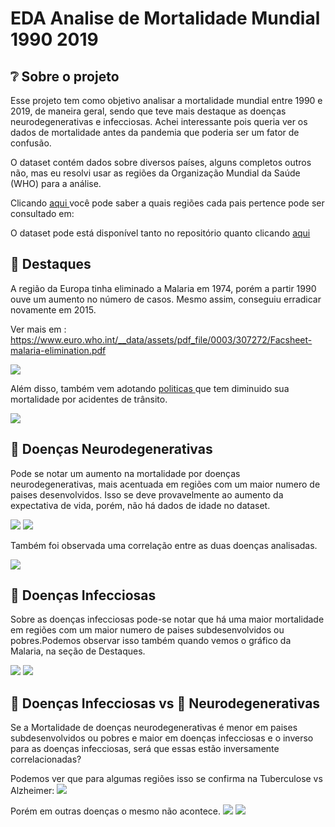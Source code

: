 # EDA Analise de Mortalidade Mundial 1990 2019 

## ❔ Sobre o projeto

Esse projeto tem como objetivo analisar a mortalidade mundial entre 1990 e 2019, de maneira geral, sendo que teve mais destaque as doenças neurodegenerativas
e infecciosas. Achei interessante pois queria ver os dados de mortalidade antes da pandemia que poderia ser um fator de confusão.

O dataset contém dados sobre diversos países, alguns completos outros não, mas eu resolvi usar as regiões da Organização Mundial da Saúde (WHO) para a análise.

Clicando <a href = "https://en.wikipedia.org/wiki/List_of_WHO_regions" > aqui </a> você pode saber a quais regiões cada pais pertence pode ser consultado em: 

O dataset pode está disponível tanto no repositório quanto clicando
<a href = "https://www.kaggle.com/datasets/madhurpant/world-deaths-and-causes-1990-2019"> aqui </a>

## 🎯 Destaques

A região da Europa tinha eliminado a Malaria em 1974, porém a partir 1990 ouve um aumento no número de casos. Mesmo assim, conseguiu erradicar novamente em 
2015.

Ver mais em : https://www.euro.who.int/__data/assets/pdf_file/0003/307272/Facsheet-malaria-elimination.pdf

<img src = "https://imgur.com/HdvXGF0.png">

Além disso, também vem adotando <a href = "https://www.thelancet.com/journals/lanpub/article/PIIS2468-2667(19)30074-X/fulltext">  politicas </a> que tem diminuido sua mortalidade por acidentes de trânsito.

<img src = "https://imgur.com/Ui60UkV.png">

## 🧠 Doenças Neurodegenerativas
Pode se notar um aumento na mortalidade por doenças neurodegenerativas, mais acentuada em regiões com um maior numero de paises desenvolvidos. Isso se deve provavelmente ao aumento da expectativa de vida, porém, não há dados de idade no dataset.

<img src = "https://imgur.com/wVCVgN4.png">

<img src = "https://imgur.com/HOgGTXa.png">

Também foi observada uma correlação entre as duas doenças analisadas.

<img src = "https://imgur.com/6tGlbAJ.png">

## 🦠 Doenças Infecciosas

Sobre as doenças infecciosas pode-se notar que há uma maior mortalidade em regiões com um maior numero de paises subdesenvolvidos ou pobres.Podemos observar isso também quando vemos o gráfico da Malaria, na seção de Destaques.

<img src ="https://imgur.com/lylhrnn.png">

<img src = "https://imgur.com/DY2fjXU.png">

## 🦠 Doenças Infecciosas vs 🧠 Neurodegenerativas

Se a Mortalidade de doenças neurodegenerativas é menor em paises subdesenvolvidos ou pobres e maior em doenças infecciosas e o inverso para as doenças infecciosas, será que essas estão inversamente correlacionadas?

Podemos ver que para algumas regiões isso se confirma na Tuberculose vs Alzheimer:
<img src ="https://imgur.com/0NEsXYb.png">

Porém em outras doenças o mesmo não acontece.
<img src ="https://imgur.com/KF5LlEq.png">
<img src ="https://imgur.com/cRVGRX9.png">
